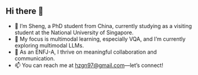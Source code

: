 <!--
**zhousheng97/zhousheng97** is a ✨ _special_ ✨ repository because its `README.md` (this file) appears on your GitHub profile.

Here are some ideas to get you started:

- 🔭 I’m currently working on ...
- 🌱 I’m currently learning ...
- 👯 I’m looking to collaborate on ...
- 🤔 I’m looking for help with ...
- 💬 Ask me about ...
- 📫 How to reach me: ...
- 😄 Pronouns: ...
- ⚡ Fun fact: ...
-->

## Hi there 👋

- 👩 I’m Sheng, a PhD student from China, currently studying as a visiting student at the National University of Singapore.
- 🧐 My focus is multimodal learning, especially VQA, and I’m currently exploring multimodal LLMs.
- 💬 As an ENFJ-A, I thrive on meaningful collaboration and communication.
- 📫 You can reach me at hzgn97@gmail.com—let’s connect!
